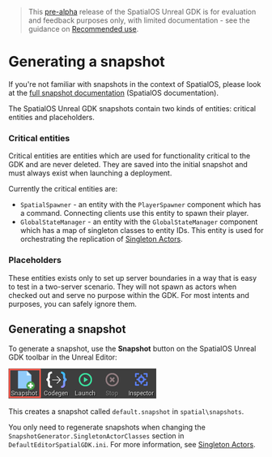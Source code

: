 > This [pre-alpha](https://docs.improbable.io/reference/13.1/shared/release-policy#maturity-stages) release of the SpatialOS Unreal GDK is for evaluation and feedback purposes only, with limited documentation - see the guidance on [Recommended use](/README.md#recommended-use).

# Generating a snapshot

If you're not familiar with snapshots in the context of SpatialOS, please look at the [full snapshot documentation](https://docs.improbable.io/reference/13.1/shared/operate/snapshots) (SpatialOS documentation).

The SpatialOS Unreal GDK snapshots contain two kinds of entities: critical entities and placeholders.

### Critical entities

Critical entities are entities which are used for functionality critical to the GDK and are never deleted. They are saved into the initial snapshot and must always exist when launching a deployment.

Currently the critical entities are:
* `SpatialSpawner` - an entity with the `PlayerSpawner` component which has a command. Connecting clients use this entity to spawn their player.
* `GlobalStateManager` - an entity with the `GlobalStateManager` component which has a map of singleton classes to entity IDs. This entity is used for orchestrating the replication of [Singleton Actors](./singleton-actors.md).

### Placeholders

These entities exists only to set up server boundaries in a way that is easy to test in a two-server scenario. They will not spawn as actors when checked out and serve no purpose within the GDK. For most intents and purposes, you can safely ignore them.

## Generating a snapshot

To generate a snapshot, use the **Snapshot** button on the SpatialOS Unreal GDK toolbar in the Unreal Editor:

 ![Snapshot](../assets/screen_grabs/snapshot.png)

 This creates a snapshot called `default.snapshot` in `spatial\snapshots`.

You only need to regenerate snapshots when changing the `SnapshotGenerator.SingletonActorClasses` section in `DefaultEditorSpatialGDK.ini`. For more information, see [Singleton Actors](./singleton-actors.md).